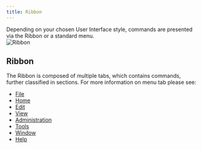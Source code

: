 ```yaml
---
title: Ribbon
---
```

Depending on your chosen User Interface style, commands are presented via the Ribbon or a standard menu.  
![Ribbon](https://webdevolutions.azureedge.net/docs/en/rdm/mac/clip10565.png) 

## Ribbon 

The Ribbon is composed of multiple tabs, which contains commands, further classified in sections. 
For more information on menu tab please see:  

* [File](/rdm/mac/commands/file/) 
* [Home](/rdm/mac/commands/home/) 
* [Edit](/rdm/mac/commands/edit/) 
* [View](/rdm/mac/commands/view/) 
* [Administration](/rdm/mac/commands/administration/) 
* [Tools](/rdm/mac/commands/tools/) 
* [Window](/rdm/mac/commands/window/) 
* [Help](/rdm/mac/commands/help/) 

